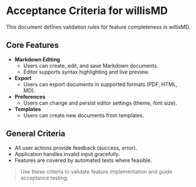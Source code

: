 # Acceptance Criteria for willisMD

This document defines validation rules for feature completeness in willisMD.

## Core Features
- **Markdown Editing**
  - Users can create, edit, and save Markdown documents.
  - Editor supports syntax highlighting and live preview.
- **Export**
  - Users can export documents in supported formats (PDF, HTML, MD).
- **Preferences**
  - Users can change and persist editor settings (theme, font size).
- **Templates**
  - Users can create new documents from templates.

## General Criteria
- All user actions provide feedback (success, error).
- Application handles invalid input gracefully.
- Features are covered by automated tests where feasible.

> Use these criteria to validate feature implementation and guide acceptance testing.
